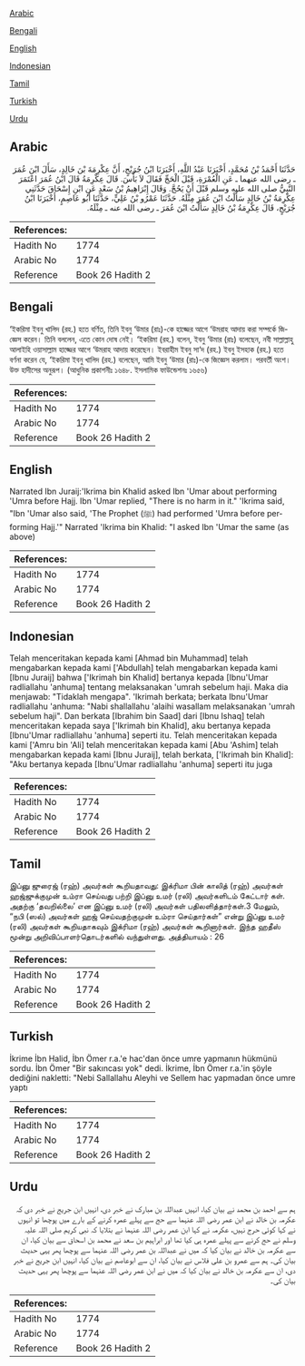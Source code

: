 [Arabic](#arabic)

[Bengali](#bengali)

[English](#english)

[Indonesian](#indonesian)

[Tamil](#tamil)

[Turkish](#turkish)

[Urdu](#urdu)

## Arabic


<div dir="rtl" lang="ar" style={{fontSize:'larger',backgroundColor:'#f8f9fa',padding:20}}>
حَدَّثَنَا أَحْمَدُ بْنُ مُحَمَّدٍ، أَخْبَرَنَا عَبْدُ اللَّهِ، أَخْبَرَنَا ابْنُ جُرَيْجٍ، أَنَّ عِكْرِمَةَ بْنَ خَالِدٍ، سَأَلَ ابْنَ عُمَرَ ـ رضى الله عنهما ـ عَنِ الْعُمْرَةِ، قَبْلَ الْحَجِّ فَقَالَ لاَ بَأْسَ‏.‏ قَالَ عِكْرِمَةُ قَالَ ابْنُ عُمَرَ اعْتَمَرَ النَّبِيُّ صلى الله عليه وسلم قَبْلَ أَنْ يَحُجَّ‏.‏ وَقَالَ إِبْرَاهِيمُ بْنُ سَعْدٍ عَنِ ابْنِ إِسْحَاقَ حَدَّثَنِي عِكْرِمَةُ بْنُ خَالِدٍ سَأَلْتُ ابْنَ عُمَرَ مِثْلَهُ‏.‏ حَدَّثَنَا عَمْرُو بْنُ عَلِيٍّ، حَدَّثَنَا أَبُو عَاصِمٍ، أَخْبَرَنَا ابْنُ جُرَيْجٍ، قَالَ عِكْرِمَةُ بْنُ خَالِدٍ سَأَلْتُ ابْنَ عُمَرَ ـ رضى الله عنه ـ مِثْلَهُ‏.‏
</div>
<div style={{backgroundColor:'#f8f9fa',padding:20, marginBottom: 10}}><table> <thead> <tr> <th>References:</th> <th></th> </tr> </thead> <tbody><tr><td>Hadith No</td><td>1774</td></tr><tr><td>Arabic No</td><td>1774</td></tr><tr><td>Reference</td><td>Book 26 Hadith 2</td></tr></tbody></table></div>

## Bengali


<div dir="ltr" lang="bn" style={{fontSize:'larger',backgroundColor:'#f8f9fa',padding:20}}>
‘ইকরিমা ইবনু খালিদ (রহ.) হতে বর্ণিত, তিনি ইবনু ‘উমার (রাঃ)-কে হাজ্জের আগে ‘উমরাহ আদায় করা সম্পর্কে জিজ্ঞেস করেন। তিনি বললেন, এতে কোন দোষ নেই। ‘ইকরিমা (রহ.) বলেন, ইবনু ‘উমার (রাঃ) বলেছেন, নবী সাল্লাল্লাহু আলাইহি ওয়াসাল্লাম হাজ্জের আগে ‘উমরাহ আদায় করেছেন। ইবরাহীম ইবনু সা‘দ (রহ.) ইবনু ইসহাক (রহ.) হতে বর্ণনা করেন যে, ‘ইকরিমা ইবনু খালিদ (রহ.) বলেছেন, আমি ইবনু ‘উমার (রাঃ)-কে জিজ্ঞেস করলাম। পরবর্তী অংশ। উক্ত হাদীসের অনুরূপ। (আধুনিক প্রকাশনীঃ ১৬৪৮. ইসলামিক ফাউন্ডেশনঃ ১৬৫৬)
</div>
<div style={{backgroundColor:'#f8f9fa',padding:20, marginBottom: 10}}><table> <thead> <tr> <th>References:</th> <th></th> </tr> </thead> <tbody><tr><td>Hadith No</td><td>1774</td></tr><tr><td>Arabic No</td><td>1774</td></tr><tr><td>Reference</td><td>Book 26 Hadith 2</td></tr></tbody></table></div>

## English


<div dir="ltr" lang="en" style={{fontSize:'larger',backgroundColor:'#f8f9fa',padding:20}}>
Narrated Ibn Juraij:'Ikrima bin Khalid asked Ibn 'Umar about performing 'Umra before Hajj. Ibn 'Umar replied, "There is no harm in it." 'Ikrima said, "Ibn 'Umar also said, 'The Prophet (ﷺ) had performed 'Umra before performing Hajj.'" Narrated 'Ikrima bin Khalid: "I asked Ibn 'Umar the same (as above)
</div>
<div style={{backgroundColor:'#f8f9fa',padding:20, marginBottom: 10}}><table> <thead> <tr> <th>References:</th> <th></th> </tr> </thead> <tbody><tr><td>Hadith No</td><td>1774</td></tr><tr><td>Arabic No</td><td>1774</td></tr><tr><td>Reference</td><td>Book 26 Hadith 2</td></tr></tbody></table></div>

## Indonesian


<div dir="ltr" lang="id" style={{fontSize:'larger',backgroundColor:'#f8f9fa',padding:20}}>
Telah menceritakan kepada kami [Ahmad bin Muhammad] telah mengabarkan kepada kami ['Abdullah] telah mengabarkan kepada kami [Ibnu Juraij] bahwa ['Ikrimah bin Khalid] bertanya kepada [Ibnu'Umar radliallahu 'anhuma] tentang melaksanakan 'umrah sebelum haji. Maka dia menjawab: "Tidaklah mengapa". 'Ikrimah berkata; berkata Ibnu'Umar radliallahu 'anhuma: "Nabi shallallahu 'alaihi wasallam melaksanakan 'umrah sebelum haji". Dan berkata [Ibrahim bin Saad] dari [Ibnu Ishaq] telah menceritakan kepada saya ['Ikrimah bin Khalid], aku bertanya kepada [Ibnu'Umar radliallahu 'anhuma] seperti itu. Telah menceritakan kepada kami ['Amru bin 'Ali] telah menceritakan kepada kami [Abu 'Ashim] telah mengabarkan kepada kami [Ibnu Juraij], telah berkata, ['Ikrimah bin Khalid]: "Aku bertanya kepada [Ibnu'Umar radliallahu 'anhuma] seperti itu juga
</div>
<div style={{backgroundColor:'#f8f9fa',padding:20, marginBottom: 10}}><table> <thead> <tr> <th>References:</th> <th></th> </tr> </thead> <tbody><tr><td>Hadith No</td><td>1774</td></tr><tr><td>Arabic No</td><td>1774</td></tr><tr><td>Reference</td><td>Book 26 Hadith 2</td></tr></tbody></table></div>

## Tamil


<div dir="ltr" lang="ta" style={{fontSize:'larger',backgroundColor:'#f8f9fa',padding:20}}>
இப்னு ஜுரைஜ் (ரஹ்) அவர்கள் கூறியதாவது: இக்ரிமா பின் காலித் (ரஹ்) அவர்கள் ஹஜ்ஜுக்குமுன் உம்ரா செய்வது பற்றி இப்னு உமர் (ரலி) அவர்களிடம் கேட்டார் கள். அதற்கு ‘தவறில்லை’ என இப்னு உமர் (ரலி) அவர்கள் பதிலளித்தார்கள்.3 மேலும், “நபி (ஸல்) அவர்கள் ஹஜ் செய்வதற்குமுன் உம்ரா செய்தார்கள்” என்று இப்னு உமர் (ரலி) அவர்கள் கூறியதாகவும் இக்ரிமா (ரஹ்) அவர்கள் கூறினார்கள். இந்த ஹதீஸ் மூன்று அறிவிப்பாளர்தொடர்களில் வந்துள்ளது. அத்தியாயம் : 26
</div>
<div style={{backgroundColor:'#f8f9fa',padding:20, marginBottom: 10}}><table> <thead> <tr> <th>References:</th> <th></th> </tr> </thead> <tbody><tr><td>Hadith No</td><td>1774</td></tr><tr><td>Arabic No</td><td>1774</td></tr><tr><td>Reference</td><td>Book 26 Hadith 2</td></tr></tbody></table></div>

## Turkish


<div dir="ltr" lang="tr" style={{fontSize:'larger',backgroundColor:'#f8f9fa',padding:20}}>
İkrime İbn Halid, İbn Ömer r.a.'e hac'dan önce umre yapmanın hükmünü sordu. İbn Ömer "Bir sakıncası yok" dedi. İkrime, İbn Ömer r.a.'in şöyle dediğini nakletti: "Nebi Sallallahu Aleyhi ve Sellem hac yapmadan önce umre yaptı
</div>
<div style={{backgroundColor:'#f8f9fa',padding:20, marginBottom: 10}}><table> <thead> <tr> <th>References:</th> <th></th> </tr> </thead> <tbody><tr><td>Hadith No</td><td>1774</td></tr><tr><td>Arabic No</td><td>1774</td></tr><tr><td>Reference</td><td>Book 26 Hadith 2</td></tr></tbody></table></div>

## Urdu


<div dir="rtl" lang="ur" style={{fontSize:'larger',backgroundColor:'#f8f9fa',padding:20}}>
ہم سے احمد بن محمد نے بیان کیا، انہیں عبداللہ بن مبارک نے خبر دی، انہیں ابن جریج نے خبر دی کہ عکرمہ بن خالد نے ابن عمر رضی اللہ عنہما سے حج سے پہلے عمرہ کرنے کے بارے میں پوچھا تو انہوں نے کہا کوئی حرج نہیں، عکرمہ نے کہا ابن عمر رضی اللہ عنہما نے بتلایا کہ نبی کریم صلی اللہ علیہ وسلم نے حج کرنے سے پہلے عمرہ ہی کیا تھا اور ابراہیم بن سعد نے محمد بن اسحاق سے بیان کیا، ان سے عکرمہ بن خالد نے بیان کیا کہ میں نے عبداللہ بن عمر رضی اللہ عنہما سے پوچھا پھر یہی حدیث بیان کی۔ ہم سے عمرو بن علی فلاس نے بیان کیا، ان سے ابوعاصم نے بیان کیا، انہیں ابن جریج نے خبر دی، ان سے عکرمہ بن خالد نے بیان کیا کہ میں نے ابن عمر رضی اللہ عنہما سے پوچھا پھر یہی حدیث بیان کی۔
</div>
<div style={{backgroundColor:'#f8f9fa',padding:20, marginBottom: 10}}><table> <thead> <tr> <th>References:</th> <th></th> </tr> </thead> <tbody><tr><td>Hadith No</td><td>1774</td></tr><tr><td>Arabic No</td><td>1774</td></tr><tr><td>Reference</td><td>Book 26 Hadith 2</td></tr></tbody></table></div>